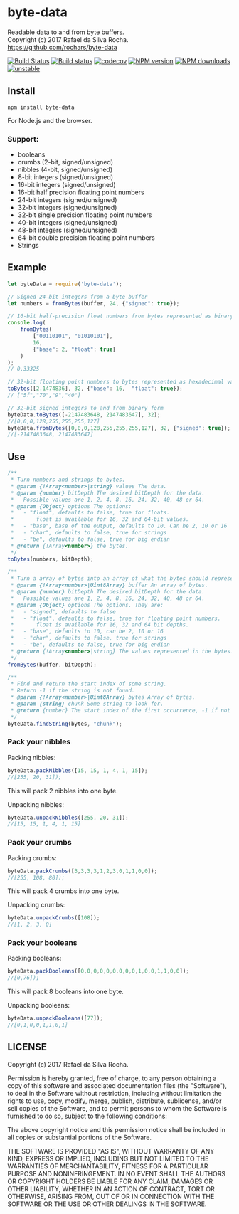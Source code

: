 # byte-data
Readable data to and from byte buffers.  
Copyright (c) 2017 Rafael da Silva Rocha.  
https://github.com/rochars/byte-data

[![Build Status](https://travis-ci.org/rochars/byte-data.svg?branch=master)](https://travis-ci.org/rochars/byte-data) [![Build status](https://ci.appveyor.com/api/projects/status/g2ellp44s7a0kvid?svg=true)](https://ci.appveyor.com/project/rochars/byte-data) [![codecov](https://codecov.io/gh/rochars/byte-data/branch/master/graph/badge.svg)](https://codecov.io/gh/rochars/byte-data) [![NPM version](https://img.shields.io/npm/v/byte-data.svg?style=flat)](https://www.npmjs.com/package/byte-data) [![NPM downloads](https://img.shields.io/npm/dm/byte-data.svg?style=flat)](https://www.npmjs.com/package/byte-data) [![unstable](http://badges.github.io/stability-badges/dist/unstable.svg)](http://github.com/badges/stability-badges)

## Install
```
npm install byte-data
```

For Node.js and the browser.

### Support:
- booleans
- crumbs (2-bit, signed/unsigned)
- nibbles (4-bit, signed/unsigned)
- 8-bit integers (signed/unsigned)
- 16-bit integers (signed/unsigned)
- 16-bit half precision floating point numbers
- 24-bit integers (signed/unsigned)
- 32-bit integers (signed/unsigned)
- 32-bit single precision floating point numbers
- 40-bit integers (signed/unsigned)
- 48-bit integers (signed/unsigned)
- 64-bit double precision floating point numbers
- Strings

## Example
```javascript
let byteData = require('byte-data');

// Signed 24-bit integers from a byte buffer
let numbers = fromBytes(buffer, 24, {"signed": true});

// 16-bit half-precision float numbers from bytes represented as binary strings
console.log(
    fromBytes(
        ["00110101", "01010101"],
        16, 
        {"base": 2, "float": true}
    )
);
// 0.33325

// 32-bit floating point numbers to bytes represented as hexadecimal values
toBytes([2.1474836], 32, {"base": 16,  "float": true});
// ["5f","70","9","40"]

// 32-bit signed integers to and from binary form
byteData.toBytes([-2147483648, 2147483647], 32);
//[0,0,0,128,255,255,255,127]
byteData.fromBytes([0,0,0,128,255,255,255,127], 32, {"signed": true});
//[-2147483648, 2147483647]
```

## Use
```javascript
/**
 * Turn numbers and strings to bytes.
 * @param {!Array<number>|string} values The data.
 * @param {number} bitDepth The desired bitDepth for the data.
 *   Possible values are 1, 2, 4, 8, 16, 24, 32, 40, 48 or 64.
 * @param {Object} options The options:
 *   - "float", defaults to false, true for floats.
 *       float is available for 16, 32 and 64-bit values.
 *   - "base", base of the output, defaults to 10. Can be 2, 10 or 16
 *   - "char", defaults to false, true for strings
 *   - "be", defaults to false, true for big endian
 * @return {!Array<number>} the bytes.
 */
toBytes(numbers, bitDepth);

/**
 * Turn a array of bytes into an array of what the bytes should represent.
 * @param {!Array<number>|Uint8Array} buffer An array of bytes.
 * @param {number} bitDepth The desired bitDepth for the data.
 *   Possible values are 1, 2, 4, 8, 16, 24, 32, 40, 48 or 64.
 * @param {Object} options The options. They are:
 *   - "signed", defaults to false
 *   - "float", defaults to false, true for floating point numbers.
 *       float is available for 16, 32 and 64 bit depths.
 *   - "base", defaults to 10, can be 2, 10 or 16
 *   - "char", defaults to false, true for strings
 *   - "be", defaults to false, true for big endian
 * @return {!Array<number>|string} The values represented in the bytes.
 */
fromBytes(buffer, bitDepth);

/**
 * Find and return the start index of some string.
 * Return -1 if the string is not found.
 * @param {!Array<number>|Uint8Array} bytes Array of bytes.
 * @param {string} chunk Some string to look for.
 * @return {number} The start index of the first occurrence, -1 if not found
 */
byteData.findString(bytes, "chunk");
```

### Pack your nibbles
Packing nibbles:
```javascript
byteData.packNibbles([15, 15, 1, 4, 1, 15]);
//[255, 20, 31]);
```
This will pack 2 nibbles into one byte.

Unpacking nibbles:
```javascript
byteData.unpackNibbles([255, 20, 31]);
//[15, 15, 1, 4, 1, 15]
```

### Pack your crumbs
Packing crumbs:
```javascript
byteData.packCrumbs([3,3,3,3,1,2,3,0,1,1,0,0]);
//[255, 108, 80]);
```
This will pack 4 crumbs into one byte.

Unpacking crumbs:
```javascript
byteData.unpackCrumbs([108]);
//[1, 2, 3, 0]
```

### Pack your booleans
Packing booleans:
```javascript
byteData.packBooleans([0,0,0,0,0,0,0,0,0,1,0,0,1,1,0,0]);
//[0,76]);
```
This will pack 8 booleans into one byte.

Unpacking booleans:
```javascript
byteData.unpackBooleans([77]);
//[0,1,0,0,1,1,0,1]
```

## LICENSE
Copyright (c) 2017 Rafael da Silva Rocha.

Permission is hereby granted, free of charge, to any person obtaining
a copy of this software and associated documentation files (the
"Software"), to deal in the Software without restriction, including
without limitation the rights to use, copy, modify, merge, publish,
distribute, sublicense, and/or sell copies of the Software, and to
permit persons to whom the Software is furnished to do so, subject to
the following conditions:

The above copyright notice and this permission notice shall be
included in all copies or substantial portions of the Software.

THE SOFTWARE IS PROVIDED "AS IS", WITHOUT WARRANTY OF ANY KIND,
EXPRESS OR IMPLIED, INCLUDING BUT NOT LIMITED TO THE WARRANTIES OF
MERCHANTABILITY, FITNESS FOR A PARTICULAR PURPOSE AND
NONINFRINGEMENT. IN NO EVENT SHALL THE AUTHORS OR COPYRIGHT HOLDERS BE
LIABLE FOR ANY CLAIM, DAMAGES OR OTHER LIABILITY, WHETHER IN AN ACTION
OF CONTRACT, TORT OR OTHERWISE, ARISING FROM, OUT OF OR IN CONNECTION
WITH THE SOFTWARE OR THE USE OR OTHER DEALINGS IN THE SOFTWARE.
